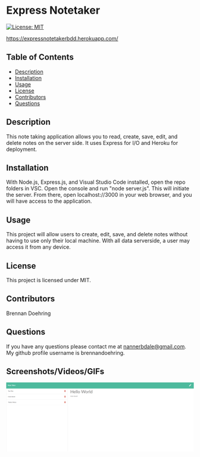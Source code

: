 
  # Express Notetaker
  [![License: MIT](https://img.shields.io/badge/License-MIT-yellow.svg)](https://opensource.org/licenses/MIT)

  https://expressnotetakerbdd.herokuapp.com/

  ## Table of Contents
  - [Description](https://github.com/brennandoehring/notetaker#description)
  - [Installation](https://github.com/brennandoehring/notetaker#installation)
  - [Usage](https://github.com/brennandoehring/notetaker#usage)
  - [License](https://github.com/brennandoehring/notetaker#license)
  - [Contributors](https://github.com/brennandoehring/notetaker#contributors)
  - [Questions](https://github.com/brennandoehring/notetaker#questions)

  ## Description 
  This note taking application allows you to read, create, save, edit, and delete notes on the server side. It uses Express for I/O and Heroku for deployment. 

  ## Installation
  With Node.js, Express.js, and Visual Studio Code installed, open the repo folders in VSC. Open the console and run "node server.js". This will initiate the server. From there, open localhost://3000 in your web browser, and you will have access to the application.

  ## Usage
  This project will allow users to create, edit, save, and delete notes without having to use only their local machine. With all data serverside, a user may access it from any device.

  ## License
  This project is licensed under MIT.

  ## Contributors
  Brennan Doehring

  ## Questions
  If you have any questions please contact me at nannerbdale@gmail.com. My github profile username is brennandoehring.

  ## Screenshots/Videos/GIFs
  ![Screenshot](/assets/screenshot.jpeg?raw=true)